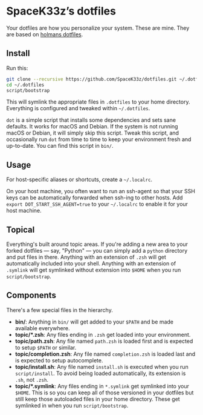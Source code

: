 # SpaceK33zʼs dotfiles

Your dotfiles are how you personalize your system. These are mine.
They are based on [holmans dotfiles](https://github.com/holman/dotfiles).

## Install

Run this:

```sh
git clone --recursive https://github.com/SpaceK33z/dotfiles.git ~/.dotfiles
cd ~/.dotfiles
script/bootstrap
```

This will symlink the appropriate files in `.dotfiles` to your home directory.
Everything is configured and tweaked within `~/.dotfiles`.

`dot` is a simple script that installs some dependencies and sets sane defaults.
It works for macOS and Debian. If the system is not running macOS or Debian,
it will simply skip this script. Tweak this script, and occasionally run `dot`
from time to time to keep your environment fresh and up-to-date. You can find
this script in `bin/`.

## Usage

For host-specific aliases or shortcuts, create a `~/.localrc`.

On your host machine, you often want to run an ssh-agent so that your SSH keys
can be automatically forwarded when ssh-ing to other hosts. Add
`export DOT_START_SSH_AGENT=true` to your `~/.localrc` to enable it for your
host machine.

## Topical

Everything's built around topic areas. If you're adding a new area to your
forked dotfiles — say, "Python" — you can simply add a `python` directory and put
files in there. Anything with an extension of `.zsh` will get automatically
included into your shell. Anything with an extension of `.symlink` will get
symlinked without extension into `$HOME` when you run `script/bootstrap`.

## Components

There's a few special files in the hierarchy.

- **bin/**: Anything in `bin/` will get added to your `$PATH` and be made
  available everywhere.
- **topic/\*.zsh**: Any files ending in `.zsh` get loaded into your
  environment.
- **topic/path.zsh**: Any file named `path.zsh` is loaded first and is
  expected to setup `$PATH` or similar.
- **topic/completion.zsh**: Any file named `completion.zsh` is loaded
  last and is expected to setup autocomplete.
- **topic/install.sh**: Any file named `install.sh` is executed when you run `script/install`. To avoid being loaded automatically, its extension is `.sh`, not `.zsh`.
- **topic/\*.symlink**: Any files ending in `*.symlink` get symlinked into
  your `$HOME`. This is so you can keep all of those versioned in your dotfiles
  but still keep those autoloaded files in your home directory. These get
  symlinked in when you run `script/bootstrap`.
